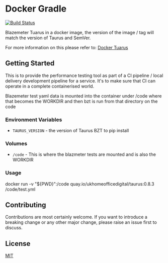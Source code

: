 # Docker Gradle

[![Build Status](https://travis-ci.org/UKHomeOffice/docker-taurus.svg?branch=master)](https://travis-ci.org/UKHomeOffice/docker-taurus)

Blazemeter Tuarus in a docker image, the version of the image / tag will match the version of Taurus and SemVer. 

For more information on this please refer to: [Docker Tuarus](https://github.com/Blazemeter/taurus)

## Getting Started

This is to provide the performance testing tool as part of a CI pipeline / local delivery development pipeline
for a service. It's to make sure that CI can operate in a complete containerised world.

Blazemeter test yaml data is mounted into the container under /code where that becomes the WORKDIR and then bzt is run
from that directory on the code

### Environment Variables

* `TAURUS_VERSION` - the version of Taurus BZT to pip install

### Volumes

* `/code` - This is where the blazmeter tests are mounted and is also the WORKDIR

### Usage

docker run -v "${PWD}":/code quay.io/ukhomeofficedigital/taurus:0.8.3 /code/test.yml

## Contributing

Contributions are most certainly welcome. If you want to introduce a breaking
change or any other major change, please raise an issue first to discuss.

## License

[MIT](LICENSE)
